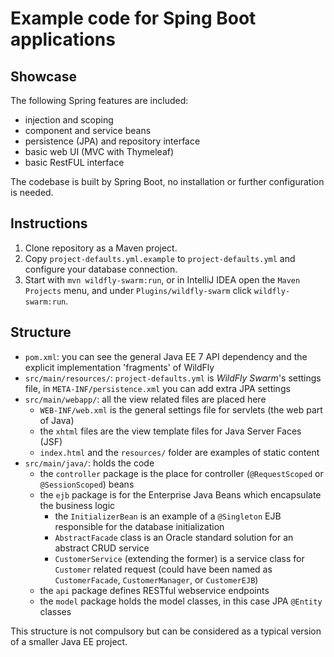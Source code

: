 # Example code for Sping Boot applications

## Showcase

The following Spring features are included:
* injection and scoping
* component and service beans
* persistence (JPA) and repository interface
* basic web UI (MVC with Thymeleaf)
* basic RestFUL interface

The codebase is built by Spring Boot, no installation or further configuration is needed.

## Instructions

1. Clone repository as a Maven project.
1. Copy `project-defaults.yml.example` to `project-defaults.yml` and configure your database connection.
1. Start with `mvn wildfly-swarm:run`, or in IntelliJ IDEA open the `Maven Projects` menu, and under `Plugins/wildfly-swarm` click `wildfly-swarm:run`.

## Structure

* `pom.xml`: you can see the general Java EE 7 API dependency and the explicit implementation 'fragments' of WildFly
* `src/main/resources/`: `project-defaults.yml` is _WildFly Swarm_'s settings file, in `META-INF/persistence.xml` you can add extra JPA settings
* `src/main/webapp/`: all the view related files are placed here
  * `WEB-INF/web.xml` is the general settings file for servlets (the web part of Java)
  * the `xhtml` files are the view template files for Java Server Faces (JSF)
  * `index.html` and the `resources/` folder are examples of static content
* `src/main/java/`: holds the code
  * the `controller` package is the place for controller (`@RequestScoped` or `@SessionScoped`) beans
  * the `ejb` package is for the Enterprise Java Beans which encapsulate the business logic
    * the `InitializerBean` is an example of a `@Singleton` EJB responsible for the database initialization
    * `AbstractFacade` class is an Oracle standard solution for an abstract CRUD service
    * `CustomerService` (extending the former) is a service class for `Customer` related request (could have been named as `CustomerFacade`, `CustomerManager`, or `CustomerEJB`)
  * the `api` package defines RESTful webservice endpoints
  * the `model` package holds the model classes, in this case JPA `@Entity` classes
  
This structure is not compulsory but can be considered as a typical version of a smaller Java EE project.
